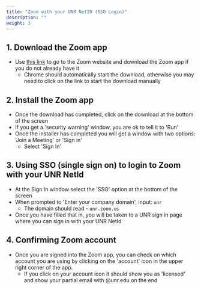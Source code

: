 ```yaml
---
title: "Zoom with your UNR NetID (SSO Login)"
description: ""
weight: 3
---
```


## 1. Download the Zoom app
- Use [this link](https://zoom.us/support/download) to go to the Zoom website and download the Zoom app if you do not already have it
    - Chrome should automatically start the download, otherwise you may need to click on the link to start the download manually

## 2. Install the Zoom app
- Once the download has completed, click on the download at the bottom of the screen
- If you get a 'security warning' window, you are ok to tell it to 'Run'
- Once the installer has completed you will get a window with two options: 'Join a Meeting' or 'Sign in'
    - Select 'Sign In'

## 3. Using SSO (single sign on) to login to Zoom with your UNR NetId
- At the Sign In window select the 'SSO' option at the bottom of the screen
- When prompted to 'Enter your company domain', input: `unr`
    - The domain should read - `unr.zoom.us`
- Once you have filled that in, you will be taken to a UNR sign in page where you can sign in with your UNR NetId

## 4. Confirming Zoom account
- Once you are signed into the Zoom app, you can check on which account you are using by clicking on the 'account' icon in the upper right corner of the app.
    - If you click on your account icon it should show you as 'licensed' and show your partial email with @unr.edu on the end
